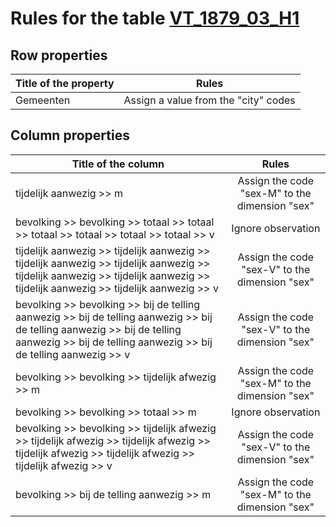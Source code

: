 # Rules for the table [VT_1879_03_H1](https://github.com/cgueret/DataDump/blob/master/xls-marked/VT_1879_03_H1_marked.xls?raw=true)
## Row properties
| Title of the property | Rules |
| --------------------- |:-----:|
| Gemeenten | Assign a value from the "city" codes |
## Column properties
| Title of the column | Rules |
| --------------------- |:-----:|
| tijdelijk aanwezig >> m | Assign the code "sex-M" to the dimension "sex" |
| bevolking >> bevolking >> totaal >> totaal >> totaal >> totaal >> totaal >> totaal >> v | Ignore observation |
| tijdelijk aanwezig >> tijdelijk aanwezig >> tijdelijk aanwezig >> tijdelijk aanwezig >> tijdelijk aanwezig >> tijdelijk aanwezig >> tijdelijk aanwezig >> tijdelijk aanwezig >> v | Assign the code "sex-V" to the dimension "sex" |
| bevolking >> bevolking >> bij de telling aanwezig >> bij de telling aanwezig >> bij de telling aanwezig >> bij de telling aanwezig >> bij de telling aanwezig >> bij de telling aanwezig >> v | Assign the code "sex-V" to the dimension "sex" |
| bevolking >> bevolking >> tijdelijk afwezig >> m | Assign the code "sex-M" to the dimension "sex" |
| bevolking >> bevolking >> totaal >> m | Ignore observation |
| bevolking >> bevolking >> tijdelijk afwezig >> tijdelijk afwezig >> tijdelijk afwezig >> tijdelijk afwezig >> tijdelijk afwezig >> tijdelijk afwezig >> v | Assign the code "sex-V" to the dimension "sex" |
| bevolking >> bij de telling aanwezig >> m | Assign the code "sex-M" to the dimension "sex" |
